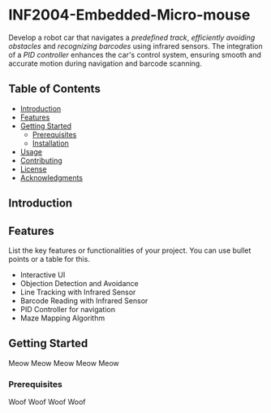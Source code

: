 # INF2004-Embedded-Micro-mouse

Develop a robot car that navigates a _predefined track_, _efficiently avoiding obstacles_ and _recognizing barcodes_ using infrared sensors. The integration of
a _PID controller_ enhances the car's control system, ensuring smooth and accurate motion during navigation and barcode scanning.

## Table of Contents

- [Introduction](#introduction)
- [Features](#features)
- [Getting Started](#getting-started)
  - [Prerequisites](#prerequisites)
  - [Installation](#installation)
- [Usage](#usage)
- [Contributing](#contributing)
- [License](#license)
- [Acknowledgments](#acknowledgments)

## Introduction



## Features

List the key features or functionalities of your project. You can use bullet points or a table for this.

- Interactive UI
- Objection Detection and Avoidance 
- Line Tracking with Infrared Sensor
- Barcode Reading with Infrared Sensor
- PID Controller for navigation
- Maze Mapping Algorithm 

## Getting Started

Meow Meow Meow Meow Meow

### Prerequisites

Woof Woof Woof Woof 

